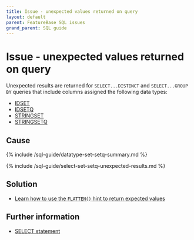 ```yaml
---
title: Issue - unexpected values returned on query
layout: default
parent: FeatureBase SQL issues
grand_parent: SQL guide
---
```

# Issue - unexpected values returned on query

Unexpected results are returned for `SELECT...DISTINCT` and `SELECT...GROUP BY` queries that include columns assigned the following data types:
* [IDSET](/docs/sql-guide/data-types/data-type-set-setq)
* [IDSETQ](/docs/sql-guide/data-types/data-type-set-setq)
* [STRINGSET](/docs/sql-guide/data-types/data-type-set-setq)
* [STRINGSETQ](/docs/sql-guide/data-types/data-type-set-setq)

## Cause

{% include /sql-guide/datatype-set-setq-summary.md %}

{% include /sql-guide/select-set-setq-unexpected-results.md %}

## Solution

* [Learn how to use the `FLATTEN()` hint to return expected values](/docs/sql-guide/hints/hint-flatten)

## Further information

* [SELECT statement](/docs/sql-guide/statements/statement-select)
